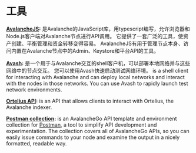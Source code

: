 # 工具

[**AvalancheJS**](avalanchejs/)**:** 是Avalanche的JavaScript库，用typescript编写，允许浏览器和Node.js客户端对Avalanche节点进行API调用。 它提供了一套广泛的工具，使资产创建、平衡管理和资金转移变得容易。 AvalancheJS有用于管理节点本身、访问内置在Avalanche节点中的Admin、Keystore和平台API的工具。 

[**Avash**](avash.md)**:** 是一个用于与Avalanche交互的shell客户机，可以部署本地网络并与这些网络中的节点交互。 您可以使用Avash快速启动测试网络环境。 
is a shell client for interacting with Avalanche and can deploy local networks and interact with the nodes in those networks. You can use Avash to rapidly launch test network environments.

[**Ortelius API**](ortelius.md)**:** is an API that allows clients to interact with Ortelius, the Avalanche indexer.

[**Postman collection**](postman-avalanche-collection.md)**:** is an AvalancheGo API template and environment collection for [Postman](https://postman.com/), a tool to simplify API development and experimentation. The collection covers all of AvalancheGo APIs, so you can easily issue commands to your node and examine the output in a nicely formatted, readable way.

<!--stackedit_data:
eyJoaXN0b3J5IjpbLTQ1NTc4NDkwN119
-->